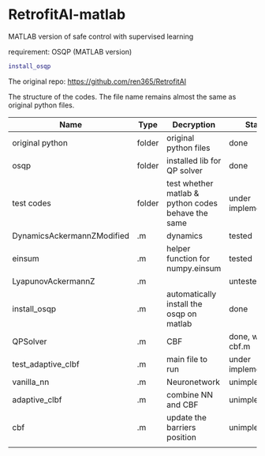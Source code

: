 # RetrofitAI-matlab
MATLAB version of safe control with supervised learning

requirement: OSQP (MATLAB version)

```matlab
install_osqp
```

The original repo: https://github.com/ren365/RetrofitAI

The structure of the codes. The file name remains almost the same as original python files.

| Name                       | Type   | Decryption                                         | Status              |
| -------------------------- | ------ | -------------------------------------------------- | ------------------- |
| original python            | folder | original python files                              | done                |
| osqp                       | folder | installed lib for QP solver                        | done                |
| test codes                 | folder | test whether matlab & python codes behave the same | under implementing  |
| DynamicsAckermannZModified | .m     | dynamics                                           | tested              |
| einsum                     | .m     | helper function for numpy.einsum                   | tested              |
| LyapunovAckermannZ         | .m     |                                                    | untested            |
| install_osqp               | .m     | automatically install the osqp on matlab           | done                |
| QPSolver                   | .m     | CBF                                                | done, waiting cbf.m |
| test_adaptive_clbf         | .m     | main file to run                                   | under implementing  |
| vanilla_nn                 | .m     | Neuronetwork                                       | unimplemented       |
| adaptive_clbf              | .m     | combine NN and CBF                                 | unimplemented       |
| cbf                        | .m     | update the barriers position                       | unimplemented       |
|                            |        |                                                    |                     |


